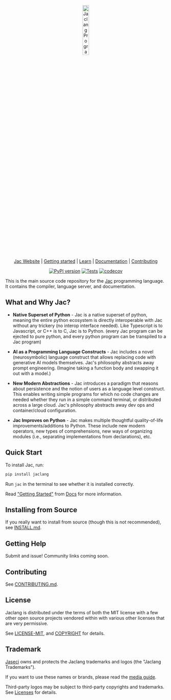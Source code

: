 <div align="center">
  <picture>
    <source media="(prefers-color-scheme: dark)" srcset="https://www.jac-lang.org//assets/logo.png">
    <source media="(prefers-color-scheme: light)" srcset="https://www.jac-lang.org//assets/logo.png">
    <img alt="Jaclang Programming Language: Unique and Powerful programming language that runs on top of Python"
         src="https://www.jac-lang.org//assets/logo.png"
         width="20%">
  </picture>

[Jac Website] | [Getting started] | [Learn] | [Documentation] | [Contributing]

  [![PyPI version](https://img.shields.io/pypi/v/jaclang.svg)](https://pypi.org/project/jaclang/) [![Tests](https://github.com/Jaseci-Labs/jaclang/actions/workflows/run_pytest.yml/badge.svg)](https://github.com/Jaseci-Labs/jaclang/actions/workflows/run_pytest.yml) [![codecov](https://codecov.io/github/chandralegend/jaclang/graph/badge.svg?token=OAX26B0FE4)](https://codecov.io/github/chandralegend/jaclang)
</div>

This is the main source code repository for the [Jac] programming language. It contains the compiler, language server, and documentation.

[Jac]: https://www.jac-lang.org/
[Jac Website]: https://www.jac-lang.org/
[Getting Started]: https://www.jac-lang.org//start/
[Learn]: https://www.jac-lang.org//learn
[Documentation]: https://www.jac-lang.org//learn/guide/
[Contributing]: .github/CONTRIBUTING.md

## What and Why Jac?

- **Native Superset of Python** - Jac is a native superset of python, meaning the entire python ecosystem is directly interoperable with Jac without any trickery (no interop interface needed). Like Typescript is to Javascript, or C++ is to C, Jac is to Python. (every Jac program can be ejected to pure python, and every python program can be transpiled to a Jac program)

- **AI as a Programming Language Constructs** - Jac includes a novel (neurosymbolic) language construct that allows replacing code with generative AI models themselves. Jac's philosophy abstracts away prompt engineering. (Imagine taking a function body and swapping it out with a model.)

- **New Modern Abstractions** - Jac introduces a paradigm that reasons about persistence and the notion of users as a language level construct. This enables writing simple programs for which no code changes are needed whether they run in a simple command terminal, or distributed across a large cloud. Jac's philosophy abstracts away dev ops and container/cloud configuration.

- **Jac Improves on Python** - Jac makes multiple thoughtful quality-of-life improvements/additions to Python. These include new modern operators, new types of comprehensions, new ways of organizing modules (i.e., separating implementations from declarations), etc.


## Quick Start

To install Jac, run:

```bash
pip install jaclang
```
Run `jac` in the terminal to see whether it is installed correctly.

Read ["Getting Started"] from [Docs] for more information.

["Getting Started"]:https://www.jac-lang.org//start/
[Docs]: https://www.jac-lang.org//learn/guide/

## Installing from Source

If you really want to install from source (though this is not recommended), see
[INSTALL.md](support/INSTALL.md).

## Getting Help

Submit and issue! Community links coming soon.

## Contributing

See [CONTRIBUTING.md](.github/CONTRIBUTING.md).

## License

Jaclang is distributed under the terms of both the MIT license with a few other open source projects vendored
within with various other licenses that are very permissive.

See [LICENSE-MIT](.guthub/LICENSE), and
[COPYRIGHT](COPYRIGHT) for details.

## Trademark

[Jaseci][jaseci] owns and protects the Jaclang trademarks and logos (the "Jaclang Trademarks").

If you want to use these names or brands, please read the [media guide][media-guide].

Third-party logos may be subject to third-party copyrights and trademarks. See [Licenses][policies-licenses] for details.

[jaseci]: https://jaseci.org/
[media-guide]: https://jaseci.org/policies/logo-policy-and-media-guide/
[policies-licenses]: https://www.jaseci.org/policies/licenses
